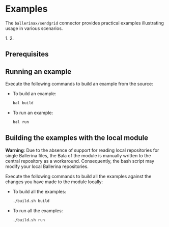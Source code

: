 # Examples

The `ballerinax/sendgrid` connector provides practical examples illustrating usage in various scenarios.

[//]: # (TODO: Add examples)
1. 
2. 

## Prerequisites

[//]: # (TODO: Add prerequisites)

## Running an example

Execute the following commands to build an example from the source:

* To build an example:

    ```bash
    bal build
    ```

* To run an example:

    ```bash
    bal run
    ```

## Building the examples with the local module

**Warning**: Due to the absence of support for reading local repositories for single Ballerina files, the Bala of the module is manually written to the central repository as a workaround. Consequently, the bash script may modify your local Ballerina repositories.

Execute the following commands to build all the examples against the changes you have made to the module locally:

* To build all the examples:

    ```bash
    ./build.sh build
    ```

* To run all the examples:

    ```bash
    ./build.sh run
    ```
